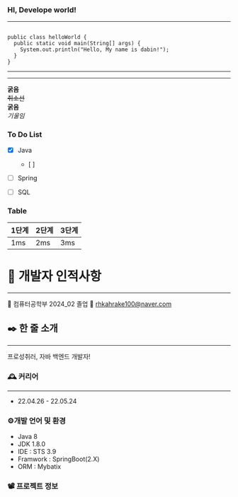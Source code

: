### HI, Develope world! 

***

<pre><code>
public class helloWorld {
  public static void main(String[] args) {
    System.out.println("Hello, My name is dabin!");
  }
}
</code></pre>

***

***
__굵음__   
~~취소선~~   
**굵음**   
*기울임*    

### To Do List 
- [x] Java
  - [ ]  
- [ ] Spring 
- [ ] SQL 

 

### Table 

|1단계 |2단계 |3단계 | 
|-----|-----|-----|
|1ms | 2ms | 3ms | 



# 👊 개발자 인적사항
--- 
🏫 컴퓨터공학부 2024_02 졸업 
📧 rhkahrake100@naver.com 

## ✒️ 한 줄 소개 
---
프로성취러, 자바 백엔드 개발자! 


### 🕰️ 커리어 
--- 
- 22.04.26 - 22.05.24


### ⚙️개발 언어 및 환경 
- Java 8
- JDK 1.8.0
- IDE : STS 3.9
- Framwork : SpringBoot(2.X)
- ORM : Mybatix

### 📽️ 프로젝트 정보 


